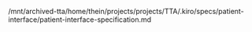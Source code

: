 /mnt/archived-tta/home/thein/projects/projects/TTA/.kiro/specs/patient-interface/patient-interface-specification.md